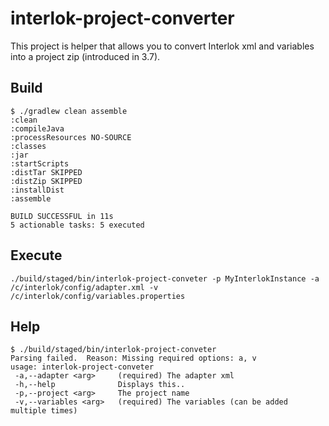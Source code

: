 # interlok-project-converter

This project is helper that allows you to convert Interlok xml and variables into a project zip (introduced in 3.7).

## Build
```
$ ./gradlew clean assemble
:clean
:compileJava
:processResources NO-SOURCE
:classes
:jar
:startScripts
:distTar SKIPPED
:distZip SKIPPED
:installDist
:assemble

BUILD SUCCESSFUL in 11s
5 actionable tasks: 5 executed
```

## Execute
```
./build/staged/bin/interlok-project-conveter -p MyInterlokInstance -a /c/interlok/config/adapter.xml -v /c/interlok/config/variables.properties
```

## Help
```
$ ./build/staged/bin/interlok-project-conveter
Parsing failed.  Reason: Missing required options: a, v
usage: interlok-project-conveter
 -a,--adapter <arg>     (required) The adapter xml
 -h,--help              Displays this..
 -p,--project <arg>     The project name
 -v,--variables <arg>   (required) The variables (can be added multiple times)
```